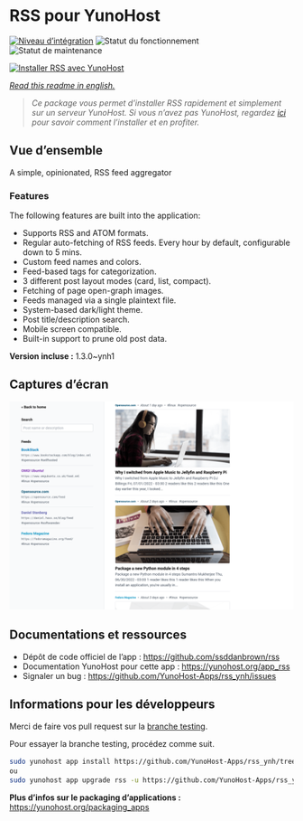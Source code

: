 <!--
N.B.: This README was automatically generated by https://github.com/YunoHost/apps/tree/master/tools/README-generator
It shall NOT be edited by hand.
-->

# RSS pour YunoHost

[![Niveau d’intégration](https://dash.yunohost.org/integration/rss.svg)](https://dash.yunohost.org/appci/app/rss) ![Statut du fonctionnement](https://ci-apps.yunohost.org/ci/badges/rss.status.svg) ![Statut de maintenance](https://ci-apps.yunohost.org/ci/badges/rss.maintain.svg)

[![Installer RSS avec YunoHost](https://install-app.yunohost.org/install-with-yunohost.svg)](https://install-app.yunohost.org/?app=rss)

*[Read this readme in english.](./README.md)*

> *Ce package vous permet d’installer RSS rapidement et simplement sur un serveur YunoHost.
Si vous n’avez pas YunoHost, regardez [ici](https://yunohost.org/#/install) pour savoir comment l’installer et en profiter.*

## Vue d’ensemble

A simple, opinionated, RSS feed aggregator

### Features

The following features are built into the application:

- Supports RSS and ATOM formats.
- Regular auto-fetching of RSS feeds.
        Every hour by default, configurable down to 5 mins.
- Custom feed names and colors.
- Feed-based tags for categorization.
- 3 different post layout modes (card, list, compact).
- Fetching of page open-graph images.
- Feeds managed via a single plaintext file.
- System-based dark/light theme.
- Post title/description search.
- Mobile screen compatible.
- Built-in support to prune old post data.

**Version incluse :** 1.3.0~ynh1

## Captures d’écran

![Capture d’écran de RSS](./doc/screenshots/card-view.png)

## Documentations et ressources

* Dépôt de code officiel de l’app : <https://github.com/ssddanbrown/rss>
* Documentation YunoHost pour cette app : <https://yunohost.org/app_rss>
* Signaler un bug : <https://github.com/YunoHost-Apps/rss_ynh/issues>

## Informations pour les développeurs

Merci de faire vos pull request sur la [branche testing](https://github.com/YunoHost-Apps/rss_ynh/tree/testing).

Pour essayer la branche testing, procédez comme suit.

``` bash
sudo yunohost app install https://github.com/YunoHost-Apps/rss_ynh/tree/testing --debug
ou
sudo yunohost app upgrade rss -u https://github.com/YunoHost-Apps/rss_ynh/tree/testing --debug
```

**Plus d’infos sur le packaging d’applications :** <https://yunohost.org/packaging_apps>